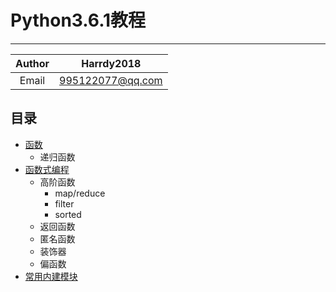 # Python3.6.1教程
***
|Author|Harrdy2018|
|:----------------:|:----------------:|
|Email|995122077@qq.com|
## 目录
* [函数](https://github.com/Harrdy2018/Interview-Questions-Set/blob/master/Functions.md)
    * 递归函数
* [函数式编程](https://github.com/Harrdy2018/Interview-Questions-Set/blob/master/Functional%20Programming.md)
  * 高阶函数
    * map/reduce
    * filter
    * sorted
  * 返回函数
  * 匿名函数
  * 装饰器
  * 偏函数
* [常用内建模块](https://github.com/Harrdy2018/Interview-Questions-Set/blob/master/Intrinsic%20Modules.md)
